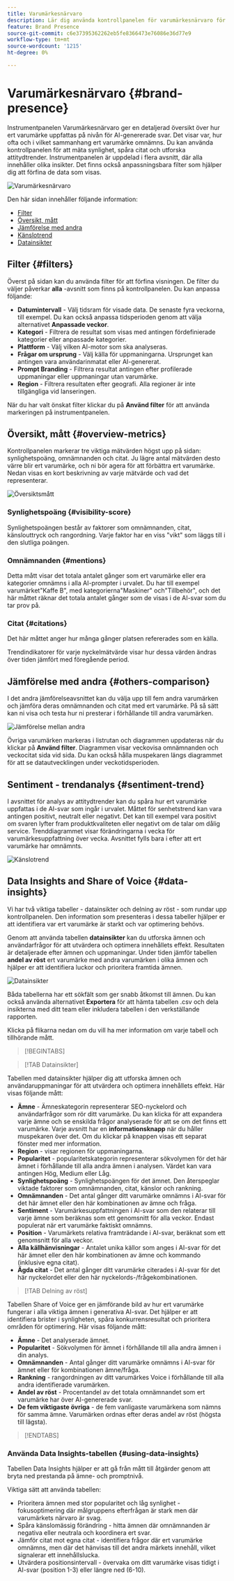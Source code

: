 ```yaml
---
title: Varumärkesnärvaro
description: Lär dig använda kontrollpanelen för varumärkesnärvaro för att förstå hur ert varumärke uppfattas på nivån för AI-genererade svar.
feature: Brand Presence
source-git-commit: c6e37395362262eb5fe8366473e76086e36d77e9
workflow-type: tm+mt
source-wordcount: '1215'
ht-degree: 0%

---
```



# Varumärkesnärvaro {#brand-presence}

Instrumentpanelen Varumärkesnärvaro ger en detaljerad översikt över hur ert varumärke uppfattas på nivån för AI-genererade svar. Det visar var, hur ofta och i vilket sammanhang ert varumärke omnämns. Du kan använda kontrollpanelen för att mäta synlighet, spåra citat och utforska attitydtrender. Instrumentpanelen är uppdelad i flera avsnitt, där alla innehåller olika insikter. Det finns också anpassningsbara filter som hjälper dig att förfina de data som visas.

![Varumärkesnärvaro](/help/dashboards/assets/brand-main.png)

Den här sidan innehåller följande information:

* [Filter](#filters)
* [Översikt, mått](##key-metrics)
* [Jämförelse med andra](##others-comparison)
* [Känslotrend](#sentiment-trend)
* [Datainsikter](#data-insights)

## Filter {#filters}

Överst på sidan kan du använda filter för att förfina visningen. De filter du väljer påverkar **alla** -avsnitt som finns på kontrollpanelen. Du kan anpassa följande:

* **Datumintervall** - Välj tidsram för visade data. De senaste fyra veckorna, till exempel. Du kan också anpassa tidsperioden genom att välja alternativet **Anpassade veckor**.
* **Kategori** - Filtrera de resultat som visas med antingen fördefinierade kategorier eller anpassade kategorier.
* **Plattform** - Välj vilken AI-motor som ska analyseras.
* **Frågar om ursprung** - Välj källa för uppmaningarna. Ursprunget kan antingen vara användarinmatat eller AI-genererat.
* **Prompt Branding** - Filtrera resultat antingen efter profilerade uppmaningar eller uppmaningar utan varumärke.
* **Region** - Filtrera resultaten efter geografi. Alla regioner är inte tillgängliga vid lanseringen.

När du har valt önskat filter klickar du på **Använd filter** för att använda markeringen på instrumentpanelen.

## Översikt, mått {#overview-metrics}

Kontrollpanelen markerar tre viktiga mätvärden högst upp på sidan: synlighetspoäng, omnämnanden och citat. Ju lägre antal mätvärden desto värre blir ert varumärke, och ni bör agera för att förbättra ert varumärke. Nedan visas en kort beskrivning av varje mätvärde och vad det representerar.

![Översiktsmått](/help/dashboards/assets/overview-metrics.png)

### Synlighetspoäng {#visibility-score}

Synlighetspoängen består av faktorer som omnämnanden, citat, känslouttryck och rangordning. Varje faktor har en viss &quot;vikt&quot; som läggs till i den slutliga poängen.

### Omnämnanden {#mentions}

Detta mått visar det totala antalet gånger som ert varumärke eller era kategorier omnämns i alla AI-prompter i urvalet. Du har till exempel varumärket&quot;Kaffe B&quot;, med kategorierna&quot;Maskiner&quot; och&quot;Tillbehör&quot;, och det här måttet räknar det totala antalet gånger som de visas i de AI-svar som du tar prov på.

### Citat {#citations}

Det här måttet anger hur många gånger platsen refererades som en källa.

Trendindikatorer för varje nyckelmätvärde visar hur dessa värden ändras över tiden jämfört med föregående period.

## Jämförelse med andra {#others-comparison}

I det andra jämförelseavsnittet kan du välja upp till fem andra varumärken och jämföra deras omnämnanden och citat med ert varumärke. På så sätt kan ni visa och testa hur ni presterar i förhållande till andra varumärken.

![Jämförelse mellan andra](/help/dashboards/assets/other-comparison.png)

Övriga varumärken markeras i listrutan och diagrammen uppdateras när du klickar på **Använd filter**. Diagrammen visar veckovisa omnämnanden och veckocitat sida vid sida. Du kan också hålla muspekaren längs diagrammet för att se datautvecklingen under veckotidsperioden.

## Sentiment - trendanalys {#sentiment-trend}

I avsnittet för analys av attitydtrender kan du spåra hur ert varumärke uppfattas i de AI-svar som ingår i urvalet. Måttet för senhetstrend kan vara antingen positivt, neutralt eller negativt. Det kan till exempel vara positivt om svaren lyfter fram produktkvaliteten eller negativt om de talar om dålig service. Trenddiagrammet visar förändringarna i vecka för varumärkesuppfattning över vecka. Avsnittet fylls bara i efter att ert varumärke har omnämnts.

![Känslotrend](/help/dashboards/assets/sentiment-trend.png)

## Data Insights and Share of Voice {#data-insights}

Vi har två viktiga tabeller - datainsikter och delning av röst - som rundar upp kontrollpanelen. Den information som presenteras i dessa tabeller hjälper er att identifiera var ert varumärke är starkt och var optimering behövs.

Genom att använda tabellen **datainsikter** kan du utforska ämnen och användarfrågor för att utvärdera och optimera innehållets effekt. Resultaten är detaljerade efter ämnen och uppmaningar. Under tiden jämför tabellen **andel av röst** ert varumärke med andra varumärken i olika ämnen och hjälper er att identifiera luckor och prioritera framtida ämnen.

![Datainsikter](/help/dashboards/assets/data-insights.png)

Båda tabellerna har ett sökfält som ger snabb åtkomst till ämnen. Du kan också använda alternativet **Exportera** för att hämta tabellen .csv och dela insikterna med ditt team eller inkludera tabellen i den verkställande rapporten.

Klicka på flikarna nedan om du vill ha mer information om varje tabell och tillhörande mått.

>[!BEGINTABS]

>[!TAB Datainsikter]

Tabellen med datainsikter hjälper dig att utforska ämnen och användaruppmaningar för att utvärdera och optimera innehållets effekt. Här visas följande mått:

* **Ämne** - Ämneskategorin representerar SEO-nyckelord och användarfrågor som rör ditt varumärke. Du kan klicka för att expandera varje ämne och se enskilda frågor analyserade för att se om det finns ett varumärke. Varje avsnitt har en **informationsknapp** när du håller muspekaren över det. Om du klickar på knappen visas ett separat fönster med mer information.
* **Region** - visar regionen för uppmaningarna.
* **Popularitet** - popularitetskategorin representerar sökvolymen för det här ämnet i förhållande till alla andra ämnen i analysen. Värdet kan vara antingen Hög, Medium eller Låg.
* **Synlighetspoäng** - Synlighetspoängen för det ämnet. Den återspeglar viktade faktorer som omnämnanden, citat, känslor och rankning.
* **Omnämnanden** - Det antal gånger ditt varumärke omnämns i AI-svar för det här ämnet eller den här kombinationen av ämne och fråga.
* **Sentiment** - Varumärkesuppfattningen i AI-svar som den relaterar till varje ämne som beräknas som ett genomsnitt för alla veckor. Endast populerat när ert varumärke faktiskt omnämns.
* **Position** - Varumärkets relativa framträdande i AI-svar, beräknat som ett genomsnitt för alla veckor.
* **Alla källhänvisningar** - Antalet unika källor som anges i AI-svar för det här ämnet eller den här kombinationen av ämne och kommando (inklusive egna citat).
* **Ägda citat** - Det antal gånger ditt varumärke citerades i AI-svar för det här nyckelordet eller den här nyckelords-/frågekombinationen.

>[!TAB Delning av röst]

Tabellen Share of Voice ger en jämförande bild av hur ert varumärke fungerar i alla viktiga ämnen i generativa AI-svar. Det hjälper er att identifiera brister i synligheten, spåra konkurrensresultat och prioritera områden för optimering. Här visas följande mått:

* **Ämne** - Det analyserade ämnet.
* **Popularitet** - Sökvolymen för ämnet i förhållande till alla andra ämnen i din analys.
* **Omnämnanden** - Antal gånger ditt varumärke omnämns i AI-svar för ämnet eller för kombinationen ämne/fråga.
* **Rankning** - rangordningen av ditt varumärkes Voice i förhållande till alla andra identifierade varumärken.
* **Andel av röst** - Procentandel av det totala omnämnandet som ert varumärke har över AI-genererade svar.
* **De fem viktigaste övriga** - de fem vanligaste varumärkena som nämns för samma ämne. Varumärken ordnas efter deras andel av röst (högsta till lägsta).

>[!ENDTABS]

### Använda Data Insights-tabellen {#using-data-insights}

Tabellen Data Insights hjälper er att gå från mått till åtgärder genom att bryta ned prestanda på ämne- och promptnivå.

Viktiga sätt att använda tabellen:

* Prioritera ämnen med stor popularitet och låg synlighet - fokusoptimering där målgruppens efterfrågan är stark men där varumärkets närvaro är svag.
* Spåra känslomässig förändring - hitta ämnen där omnämnanden är negativa eller neutrala och koordinera ert svar.
* Jämför citat mot egna citat - identifiera frågor där ert varumärke omnämns, men där det hänvisas till det andra märkets innehåll, vilket signalerar ett innehållslucka.
* Utvärdera positionsintervall - övervaka om ditt varumärke visas tidigt i AI-svar (position 1-3) eller längre ned (6-10).
